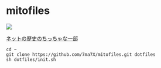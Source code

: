 # mitofiles

![](https://github.com/7ma7X/mitofiles/workflows/Checker/badge.svg)

[ネットの歴史のちっちゃな一部](http://tsukino-mito.extrem.ne.jp/sound/%E3%83%8D%E3%83%83%E3%83%88%E3%81%AE%E6%AD%B4%E5%8F%B2%E3%81%AE%E3%81%A1%E3%81%A3%E3%81%A1%E3%82%83%E3%81%AA%E4%B8%80%E9%83%A8)

```
cd ~
git clone https://github.com/7ma7X/mitofiles.git dotfiles
sh dotfiles/init.sh
```